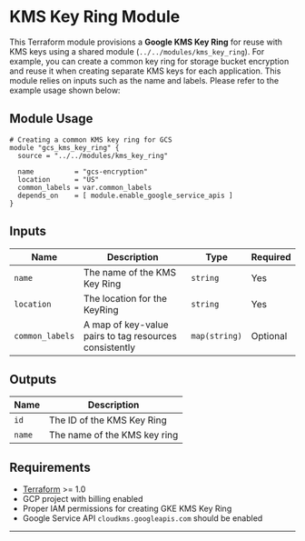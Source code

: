 # KMS Key Ring Module

This Terraform module provisions a **Google KMS Key Ring** for reuse with KMS keys using a shared module (`../../modules/kms_key_ring`). For example, you can create a common key ring for storage bucket encryption and reuse it when creating separate KMS keys for each application. This module relies on inputs such as the name and labels. Please refer to the example usage shown below:

## Module Usage

```hcl
# Creating a common KMS key ring for GCS
module "gcs_kms_key_ring" {
  source = "../../modules/kms_key_ring"

  name          = "gcs-encryption"
  location      = "US"
  common_labels = var.common_labels
  depends_on    = [ module.enable_google_service_apis ]
}
```

## Inputs

| Name              | Description                                            | Type          | Required |
|-------------------|--------------------------------------------------------|---------------|----------|
| `name`            | The name of the KMS Key Ring                           | `string`      | Yes      |
| `location`        | The location for the KeyRing                           | `string`      | Yes      |
| `common_labels`   | A map of key-value pairs to tag resources consistently | `map(string)` | Optional |

## Outputs

| Name    | Description                   | 
|---------|-------------------------------|
| `id`    | The ID of the KMS Key Ring    |
| `name`  | The name of the KMS key ring  |


## Requirements

- [Terraform](https://www.terraform.io/) >= 1.0
- GCP project with billing enabled
- Proper IAM permissions for creating GKE KMS Key Ring
- Google Service API `cloudkms.googleapis.com` should be enabled
---
